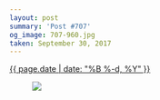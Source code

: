 ```yaml
---
layout: post
summary: 'Post #707'
og_image: 707-960.jpg
taken: September 30, 2017
---
```


<div class="post">
 <time>
  <a href="/707">
   {{ page.date | date: "%B %-d, %Y" }}
  </a>
 </time>
 <a href="/707">
  <figure data-taken="9/30/2017">
   <img sizes="(min-width: 700px) 50vw, calc(100vw - 2rem)" src="{{ site.assets_url }}/707-480.jpg" srcset="{{ site.assets_url }}/707-240.jpg 240w, {{ site.assets_url }}/707-480.jpg 480w, {{ site.assets_url }}/707-720.jpg 720w, {{ site.assets_url }}/707-960.jpg 960w"/>
  </figure>
 </a>
</div>
